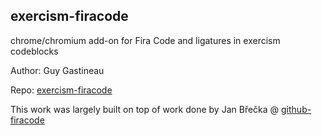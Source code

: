 ## exercism-firacode

chrome/chromium add-on for Fira Code and ligatures in exercism codeblocks

Author: Guy Gastineau

Repo: [exercism-firacode](https://github.com/guygastineau/exercism-firacode)

This work was largely built on top of work done by Jan Břečka @ [github-firacode](https://github.com/honzabrecka/github-firacode)

